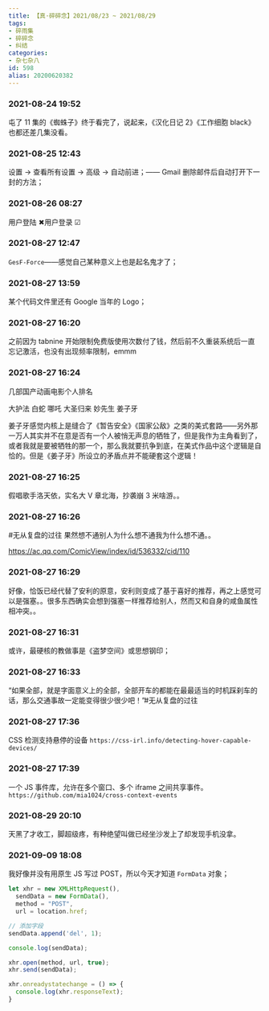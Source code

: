 ```yaml
---
title: 【真·碎碎念】2021/08/23 ~ 2021/08/29
tags:
- 碎雨集
- 碎碎念
- 纠结
categories:
- 杂七杂八
id: 598
alias: 20200620382
---
```

### 2021-08-24 19:52
屯了 11 集的《蜘蛛子》终于看完了，说起来，《汉化日记 2》《工作细胞 black》也都还差几集没看。

<!--more-->

### 2021-08-25 12:43
设置 → 查看所有设置 → 高级 → 自动前进；—— Gmail 删除邮件后自动打开下一封的方法；

### 2021-08-26 08:27
用户登陆 ✖用户登录 ☑

### 2021-08-27 12:47
`GesF-Force`——感觉自己某种意义上也是起名鬼才了；

### 2021-08-27 13:59
某个代码文件里还有 Google 当年的 Logo；

### 2021-08-27 16:20
之前因为 tabnine 开始限制免费版使用次数付了钱，然后前不久重装系统后一直忘记激活，也没有出现频率限制，emmm

### 2021-08-27 16:24
几部国产动画电影个人排名

大护法 白蛇 哪吒 大圣归来 妙先生 姜子牙

姜子牙感觉内核上是缝合了《暂告安全》《国家公敌》之类的美式套路——另外那一万人其实并不在意是否有一个人被悄无声息的牺牲了，但是我作为主角看到了，或者我就是要被牺牲的那一个，那么我就要抗争到底，在美式作品中这个逻辑是自恰的。但是《姜子牙》所设立的矛盾点并不能硬套这个逻辑！

### 2021-08-27 16:25
假唱歌手洛天依，实名大 V 章北海，抄袭崩 3 米啥游。。

### 2021-08-27 16:26
\#无从复盘的过往 果然想不通别人为什么想不通我为什么想不通。。

https://ac.qq.com/ComicView/index/id/536332/cid/110

### 2021-08-27 16:29
好像，恰饭已经代替了安利的原意，安利则变成了基于喜好的推荐，再之上感觉可以是强塞。。很多东西确实会想到强塞一样推荐给别人，然而又和自身的咸鱼属性相冲突。。

### 2021-08-27 16:31
或许，最硬核的教做事是《盗梦空间》或思想钢印；

### 2021-08-27 16:33
“如果全部，就是字面意义上的全部，全部开车的都能在最最适当的时机踩刹车的话，那么交通事故一定能变得很少很少吧！”#无从复盘的过往

### 2021-08-27 17:36
CSS 检测支持悬停的设备 `https://css-irl.info/detecting-hover-capable-devices/`

### 2021-08-27 17:39
一个 JS 事件库，允许在多个窗口、多个 iframe 之间共享事件。`https://github.com/mia1024/cross-context-events`

### 2021-08-29 20:10
天黑了才收工，脚超级疼，有种绝望叫做已经坐沙发上了却发现手机没拿。

### 2021-09-09 18:08

我好像并没有用原生 JS 写过 POST，所以今天才知道 `FormData` 对象；

```js
let xhr = new XMLHttpRequest(),
  sendData = new FormData(),
  method = "POST",
  url = location.href;

// 添加字段
sendData.append('del', 1);

console.log(sendData);

xhr.open(method, url, true);
xhr.send(sendData);

xhr.onreadystatechange = () => {
  console.log(xhr.responseText);
}
```
